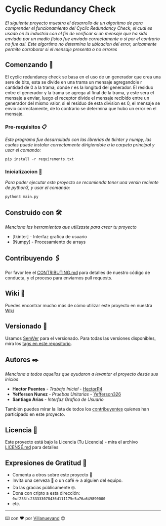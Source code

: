 # Cyclic Redundancy Check

_El siguiente proyecto muestra el desarrollo de un algoritmo de para comprender el funcionamiento del Cyclic Redundancy Check, el cual es usado en la industria con el fin de verificar si un mensaje que ha sido enviado por un medio fisico fue enviado correctamente o si por el contrario no fue asi.
Este algortimo no determina la ubicacion del error, unicamente permite corroborar si el mensaje presenta o no errores_

## Comenzando 🚀

El  cyclic redundancy check se basa en el uso de un generador que crea una sere de bits, esta se divide en una trama un mensaje agregandole r cantidad de 0 a la trama, donde r es la longitud del generador.
El residuo entre el generador y la trama se agrega al final de la trama, y este sera el mensaje a enviar, luego el receptor divide el mensaje recibido entre un generador del mismo valor, si el residuo de esta division es 0, el mensaje se envio correctamente, de lo contrario se determina que hubo un error en el mensaje.


### Pre-requisitos 📋

_Este programa fue desarrollado con las librerias de tkinter y numpy, las cuales puede instalar correctamente dirigiendote a la carpeta principal y usar el comando:_

```
pip install -r requirements.txt
```

### Inicializacion 🔧

_Para poder ejecutar este proyecto se recomienda tener una versin reciente de python3, y usar el comando:_


```
python3 main.py
```


## Construido con 🛠️

_Menciona las herramientas que utilizaste para crear tu proyecto_

* [tkinter] - Interfaz grafica de usuario
* [Numpy] - Procesamiento de arrays 

## Contribuyendo 🖇️

Por favor lee el [CONTRIBUTING.md](https://gist.github.com/villanuevand/xxxxxx) para detalles de nuestro código de conducta, y el proceso para enviarnos pull requests.

## Wiki 📖

Puedes encontrar mucho más de cómo utilizar este proyecto en nuestra [Wiki](https://github.com/tu/proyecto/wiki)

## Versionado 📌

Usamos [SemVer](http://semver.org/) para el versionado. Para todas las versiones disponibles, mira los [tags en este repositorio](https://github.com/tu/proyecto/tags).

## Autores ✒️

_Menciona a todos aquellos que ayudaron a levantar el proyecto desde sus inicios_

* **Hector Puentes** - *Trabajo Inicial* - [HectorP4](https://github.com/hectop4)
* **Yefferson Nunez** - *Pruebas Unitarias* - [Yefferson326](https://github.com/yefferson326)
* **Santiago Arias** - *Interfaz Grafica de Usuario*

También puedes mirar la lista de todos los [contribuyentes](https://github.com/your/CRC_lab/contributors) quíenes han participado en este proyecto. 

## Licencia 📄

Este proyecto está bajo la Licencia (Tu Licencia) - mira el archivo [LICENSE.md](LICENSE.md) para detalles

## Expresiones de Gratitud 🎁

* Comenta a otros sobre este proyecto 📢
* Invita una cerveza 🍺 o un café ☕ a alguien del equipo. 
* Da las gracias públicamente 🤓.
* Dona con cripto a esta dirección: `0xf253fc233333078436d111175e5a76a649890000`
* etc.



---
⌨️ con ❤️ por [Villanuevand](https://github.com/Villanuevand) 😊
